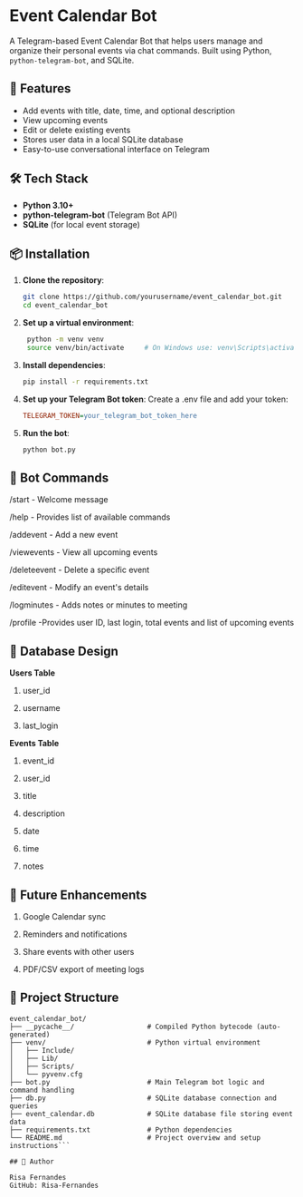 # Event Calendar Bot

A Telegram-based Event Calendar Bot that helps users manage and organize their personal events via chat commands. Built using Python, `python-telegram-bot`, and SQLite.

## 🚀 Features

- Add events with title, date, time, and optional description
- View upcoming events
- Edit or delete existing events
- Stores user data in a local SQLite database
- Easy-to-use conversational interface on Telegram

## 🛠️ Tech Stack

- **Python 3.10+**
- **python-telegram-bot** (Telegram Bot API)
- **SQLite** (for local event storage)

## 📦 Installation

1. **Clone the repository**:
   ```bash
   git clone https://github.com/yourusername/event_calendar_bot.git
   cd event_calendar_bot

2. **Set up a virtual environment**:
   ```bash
    python -m venv venv
    source venv/bin/activate     # On Windows use: venv\Scripts\activate
3. **Install dependencies**:
     ```bash
     pip install -r requirements.txt
4. **Set up your Telegram Bot token**:
     Create a .env file and add your token:
     ```ini
     TELEGRAM_TOKEN=your_telegram_bot_token_here
5. **Run the bot**:
     ```bash
     python bot.py

## 🚪 Bot Commands

/start - Welcome message

/help - Provides list of available commands

/addevent - Add a new event

/viewevents - View all upcoming events

/deleteevent - Delete a specific event

/editevent - Modify an event's details

/logminutes - Adds notes or minutes to meeting

/profile -Provides user ID, last login, total events and list of upcoming events


## 📆 Database Design

**Users Table**

1. user_id

2. username

3. last_login

 **Events Table**

1. event_id

2. user_id

3. title

4. description

5. date

6. time

7. notes

## 🚀 Future Enhancements

1. Google Calendar sync 

2. Reminders and notifications

3. Share events with other users

4. PDF/CSV export of meeting logs

## 📁 Project Structure

   ```text
   event_calendar_bot/
   ├── __pycache__/                  # Compiled Python bytecode (auto-generated)
   ├── venv/                         # Python virtual environment
   │   ├── Include/
   │   ├── Lib/
   │   ├── Scripts/
   │   └── pyvenv.cfg
   ├── bot.py                        # Main Telegram bot logic and command handling
   ├── db.py                         # SQLite database connection and queries
   ├── event_calendar.db             # SQLite database file storing event data
   ├── requirements.txt              # Python dependencies
   └── README.md                     # Project overview and setup  instructions```

## 👤 Author

Risa Fernandes
GitHub: Risa-Fernandes
